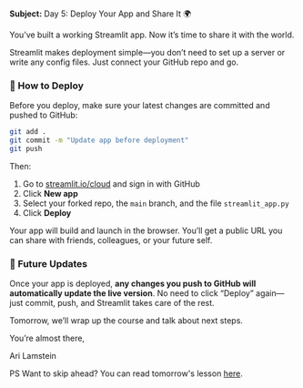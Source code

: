 **Subject:** Day 5: Deploy Your App and Share It 🌍

You’ve built a working Streamlit app. Now it’s time to share it with the world.

Streamlit makes deployment simple—you don’t need to set up a server or write any config files. Just connect your GitHub repo and go.

### 🚀 How to Deploy

Before you deploy, make sure your latest changes are committed and pushed to GitHub:

```bash
git add .
git commit -m "Update app before deployment"
git push
```

Then:

1. Go to [streamlit.io/cloud](http://streamlit.io/cloud) and sign in with GitHub
1. Click **New app**
1. Select your forked repo, the `main` branch, and the file `streamlit_app.py`
1. Click **Deploy**

Your app will build and launch in the browser. You’ll get a public URL you can share with friends, colleagues, or your future self.

### 🔁 Future Updates
Once your app is deployed, **any changes you push to GitHub will automatically update the live version**. No need to click “Deploy” again—just commit, push, and Streamlit takes care of the rest.

Tomorrow, we’ll wrap up the course and talk about next steps.

You’re almost there, 

Ari Lamstein

PS Want to skip ahead? You can read tomorrow's lesson [here](https://github.com/arilamstein/streamlit_tutorial/blob/main/emails/day-6.md).